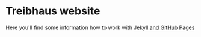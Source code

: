 # Treibhaus website

Here you'll find some information how to work with [Jekyll and GitHub Pages](http://www.smashingmagazine.com/2014/08/01/build-blog-jekyll-github-pages/)
